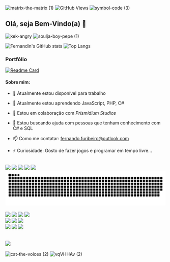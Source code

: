 ![matrix-the-matrix (1)](https://github.com/FernandinOficial/FernandinOficial/assets/151852919/a183928d-6e88-4589-aa87-6f6e903d8d9b)   ![GitHub Views](https://komarev.com/ghpvc/?username=FernandinOficial&color=brightgreen)           ![symbol-code (3)](https://github.com/FernandinOficial/FernandinOficial/assets/151852919/b5f2e50d-b185-42a8-b6c7-adc1373c5763)

## Olá, seja Bem-Vindo(a) 👋

![kek-angry](https://github.com/FernandinOficial/FernandinOficial/assets/151852919/a1033145-ad77-4e7f-8e16-d4cbc42931b8)
![soulja-boy-pepe (1)](https://github.com/FernandinOficial/FernandinOficial/assets/151852919/0ab6a451-3c31-498f-966c-44930b2c57b9)

![Fernandin's GitHub stats](https://github-readme-stats.vercel.app/api?username=FernandinOficial&show_icons=true&theme=highcontrast)
![Top Langs](https://github-readme-stats.vercel.app/api/top-langs/?username=FernandinOficial&layout=compact&theme=dark)

### Portfólio
[![Readme Card](https://github-readme-stats.vercel.app/api/pin/?username=FernandinOficial&repo=portfolio&show_icons=true&theme=tokyonight)](https://github.com/Portfolio/github-readme-stats)
#### Sobre mim:

- 🔭 Atualmente estou disponível para trabalho
- 🌱 Atualmente estou aprendendo JavaScript, PHP, C#
- 👯 Estou em colaboração com *Prismidium Studios*
- 🤔 Estou buscando ajuda com pessoas que tenham conhecimento com C# e SQL
- 📫 Como me contatar: fernando.furibeiro@outlook.com
- ⚡ Curiosidade: Gosto de fazer jogos e programar em tempo livre...


  ##

 ####

<div> 
  <a href="https://www.youtube.com/channel/UCxX7FbyzCkvSbiSNRw3tKXw" target="_blank"><img src="https://img.shields.io/badge/YouTube-FF0000?style=for-the-badge&logo=youtube&logoColor=white" target="_blank"></a>
  <a href="https://discord.gg/UYdQp9EwSX" target="_blank"><img src="https://img.shields.io/badge/Discord-7289DA?style=for-the-badge&logo=discord&logoColor=white" target="_blank"></a> 
  <a href = "mailto:fernando.furibeiro@outlook.com"><img src="https://img.shields.io/badge/Gmail-D14836?style=for-the-badge&logo=gmail&logoColor=white" target="_blank"></a>
  <a href="https://www.linkedin.com/in/fernando-ribeiro-50ba76324" target="_blank"><img src="https://img.shields.io/badge/-LinkedIn-%230077B5?style=for-the-badge&logo=linkedin&logoColor=white" target="_blank"></a> 
  <a href="https://www.atom.bio/fernandoribeiro" target="_blank"><img src="https://img.shields.io/badge/bio.link-000000%7D?style=for-the-badge&logo=biolink&logoColor=white" target="_blank"></a> 
</div>


<picture>
  <source srcset="https://raw.githubusercontent.com/FernandinOficial/FernandinOficial/output/github-contribution-grid-snake-dark.svg">
  <img alt="Snake Animation" src="https://raw.githubusercontent.com/FernandinOficial/FernandinOficial/output/github-contribution-grid-snake.svg">
</picture>

<br>
<br>

<div>
  <img src="https://img.shields.io/badge/HTML5-E34F26?style=for-the-badge&logo=html5&logoColor=white" />
  <img src="https://img.shields.io/badge/CSS3-1572B6?style=for-the-badge&logo=css3&logoColor=white" />
  <img src="https://img.shields.io/badge/JavaScript-F7DF1E?style=for-the-badge&logo=javascript&logoColor=black" />
  <img src="https://img.shields.io/badge/PHP-777BB4?style=for-the-badge&logo=php&logoColor=white" />      
  <br>
  <img src="https://img.shields.io/badge/C%23-239120?style=for-the-badge&logo=c-sharp&logoColor=white" />      
  <img src="https://img.shields.io/badge/Unity-100000?style=for-the-badge&logo=unity&logoColor=white" />     
  <img src="https://img.shields.io/badge/MySQL-005C84?style=for-the-badge&logo=mysql&logoColor=white" />
</div>


<div>
  <img src="https://img.shields.io/badge/Figma-F24E1E?style=for-the-badge&logo=figma&logoColor=white" />      
  <img src="https://img.shields.io/badge/Canva-%2300C4CC.svg?&style=for-the-badge&logo=Canva&logoColor=white" />      
  <img src="https://img.shields.io/badge/blender-%23F5792A.svg?style=for-the-badge&logo=blender&logoColor=white" />
</div>

<br>
<br>

<div>
<img src="http://ForTheBadge.com/images/badges/built-with-love.svg"/>
</div>

![cat-the-voices (2)](https://github.com/FernandinOficial/FernandinOficial/assets/151852919/3201c27e-e16d-4e14-853b-c79f30c61bdc)
![vqVHHAv (2)](https://github.com/FernandinOficial/FernandinOficial/assets/151852919/eceb2991-70a7-460c-9c1c-733cd0ddcd73)

